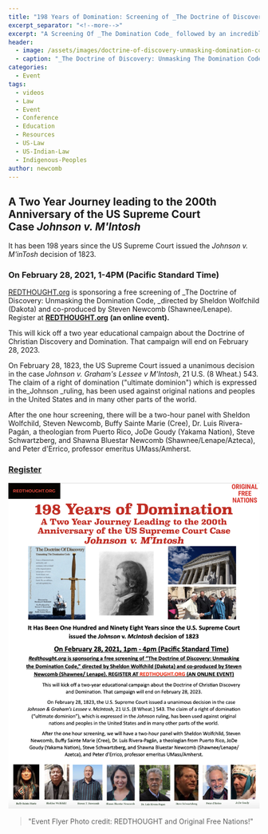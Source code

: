 ```yaml
---
title: "198 Years of Domination: Screening of _The Doctrine of Discovery: Unmasking the Domination Code_ with Panel"
excerpt_separator: "<!--more-->"
excerpt: "A Screening Of _The Domination Code_ followed by an incredible panel discussion with Sheldon Wolfchild (Dakota), Steven Newcomb (Shawnee/Lenape), Buffy Sainte Marie (Cree), Dr. Luis Rivera-Pagán, JoDe Goudy (Yakama Nation), Steve Schwartzberg, Shawna Bluestar Newcomb (Shawnee/Lenape/Azteca), and Peter d'Errico"
header:
  - image: /assets/images/doctrine-of-discovery-unmasking-domination-code.jpg
  - caption: "_The Doctrine of Discovery: Unmasking The Domination Code_ directed by Sheldon Wolfchild and co-produced by Steven T. Newcomb"
categories:
  - Event
tags:
  - videos
  - Law
  - Event
  - Conference
  - Education
  - Resources
  - US-Law
  - US-Indian-Law
  - Indigenous-Peoples
author: newcomb  
---
```

## **A Two Year Journey leading to the 200th Anniversary of the US Supreme Court Case _Johnson v. M'Intosh_**

It has been 198 years since the US Supreme Court issued the _Johnson v. M'inTosh_ decision of 1823.

### On **February 28, 2021, 1-4PM (Pacific Standard Time)**

[REDTHOUGHT.org](http://Redthought.org) is sponsoring a free screening of _The Doctrine of Discovery: Unmasking the Domination Code, _directed by Sheldon Wolfchild (Dakota) and co-produced by Steven Newcomb (Shawnee/Lenape). Register at **[REDTHOUGHT.org](http://Redthought.org)** **(an online event).**

This will kick off a two year educational campaign about the Doctrine of Christian Discovery and Domination. That campaign will end on February 28, 2023.

On February 28, 1823, the US Supreme Court issued a unanimous decision in the case _Johnson v. Graham's Lessee v M'Intosh_, 21 U.S. (8 Wheat.) 543\. The claim of a right of domination ("ultimate dominion") which is expressed in the_Johnson _ruling, has been used against original nations and peoples in the United States and in many other parts of the world.

After the one hour screening, there will be a two-hour panel with Sheldon Wolfchild, Steven Newcomb, Buffy Sainte Marie (Cree), Dr. Luis Rivera-Pagán, a theologian from Puerto Rico, JoDe Goudy (Yakama Nation), Steve Schwartzberg, and Shawna Bluestar Newcomb (Shawnee/Lenape/Azteca), and Peter d'Errico, professor emeritus UMass/Amherst.

### [Register](https://redthought.org/)

!["Event Flyer Photo credit: REDTHOUGHT and Original Free Nations!"](/assets/images/198-years-domination-domination-code.png)
>"Event Flyer Photo credit: REDTHOUGHT and Original Free Nations!"
